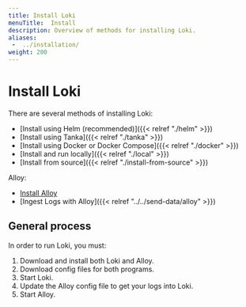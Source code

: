 ```yaml
---
title: Install Loki
menuTitle:  Install
description: Overview of methods for installing Loki.
aliases: 
 -  ../installation/
weight: 200
---
```


# Install Loki

There are several methods of installing Loki:

- [Install using Helm (recommended)]({{< relref "./helm" >}})
- [Install using Tanka]({{< relref "./tanka" >}})
- [Install using Docker or Docker Compose]({{< relref "./docker" >}})
- [Install and run locally]({{< relref "./local" >}})
- [Install from source]({{< relref "./install-from-source" >}})

Alloy:
- [Install Alloy](https://grafana.com/docs/alloy/latest/set-up/install/)
- [Ingest Logs with Alloy]({{< relref "../../send-data/alloy" >}})

## General process

In order to run Loki, you must:

1. Download and install both Loki and Alloy.
1. Download config files for both programs.
1. Start Loki.
1. Update the Alloy config file to get your logs into Loki.
1. Start Alloy.
